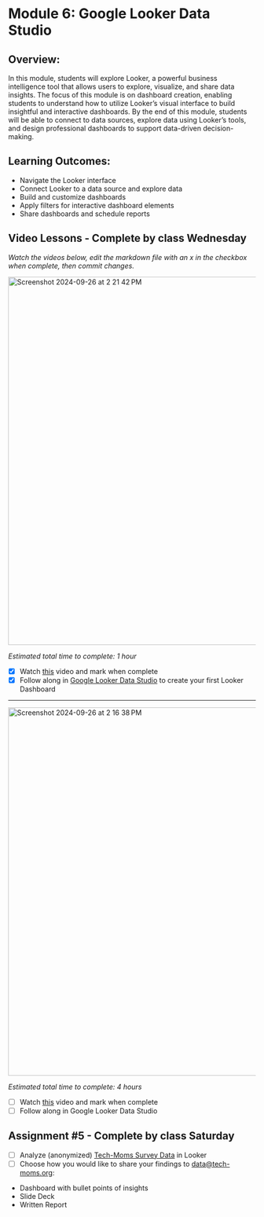 # Module 6: Google Looker Data Studio 

## Overview:

In this module, students will explore Looker, a powerful business intelligence tool that allows users to explore, visualize, and share data insights. The focus of this module is on dashboard creation, enabling students to understand how to utilize Looker’s visual interface to build insightful and interactive dashboards. By the end of this module, students will be able to connect to data sources, explore data using Looker’s tools, and design professional dashboards to support data-driven decision-making.

## Learning Outcomes: 

- Navigate the Looker interface
- Connect Looker to a data source and explore data
- Build and customize dashboards
- Apply filters for interactive dashboard elements
- Share dashboards and schedule reports

## Video Lessons - Complete by class Wednesday

_Watch the videos below, edit the markdown file with an x in the checkbox when complete, then commit changes._

<img width="750" alt="Screenshot 2024-09-26 at 2 21 42 PM" src="https://github.com/user-attachments/assets/760a1cad-df07-470a-b134-620873e239c9">

_Estimated total time to complete: 1 hour_

- [X] Watch [this](https://youtu.be/AaiPFcBDgtk?si=e9VhNCEiZauixPNh&t=1) video and mark when complete
- [X] Follow along in [Google Looker Data Studio](https://lookerstudio.google.com/) to create your first Looker Dashboard

----

<img width="750" alt="Screenshot 2024-09-26 at 2 16 38 PM" src="https://github.com/user-attachments/assets/f566947c-619e-4481-9f98-1d161dcd1aa5">

_Estimated total time to complete: 4 hours_

- [ ] Watch [this](https://www.youtube.com/watch?v=dsAVSsdYC10&t=1s) video and mark when complete
- [ ] Follow along in Google Looker Data Studio  

## Assignment #5 - Complete by class Saturday

- [ ] Analyze (anonymized) [Tech-Moms Survey Data](https://docs.google.com/spreadsheets/d/1Rf9-nhBHtUWr0t4c0paNZaaJhFpDMU8lAIbeBR_uk0Q/edit?usp=sharing) in Looker
- [ ] Choose how you would like to share your findings to data@tech-moms.org:
- Dashboard with bullet points of insights
- Slide Deck
- Written Report

